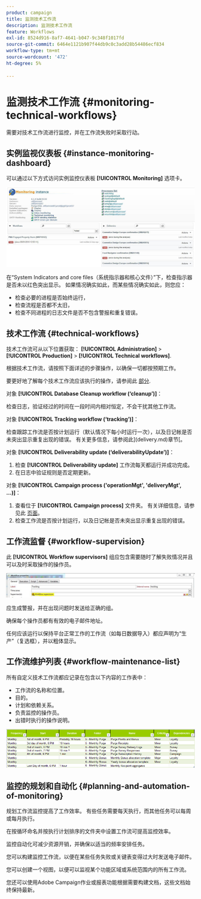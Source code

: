 ```yaml
---
product: campaign
title: 监测技术工作流
description: 监测技术工作流
feature: Workflows
exl-id: 8524d916-8af7-4641-b047-9c348f1017fd
source-git-commit: 6464e1121b907f44db9c0c3add28b54486ecf834
workflow-type: tm+mt
source-wordcount: '472'
ht-degree: 5%

---
```


# 监测技术工作流 {#monitoring-technical-workflows}

需要对技术工作流进行监控，并在工作流失败时采取行动。

## 实例监视仪表板 {#instance-monitoring-dashboard}

可以通过以下方式访问实例监控仪表板 **[!UICONTROL Monitoring]** 选项卡。

![](assets/monitoring_technical_workflows1.png)

在“System Indicators and core files（系统指示器和核心文件）”下，检查指示器是否未以红色突出显示。 如果情况确实如此，而某些情况确实如此，则您应：

* 检查必要的进程是否始终运行，
* 检查流程是否都不太旧，
* 检查不同进程的日志文件是否不包含警报和重复错误。

## 技术工作流 {#technical-workflows}

技术工作流可从以下位置获取： **[!UICONTROL Administration]** > **[!UICONTROL Production]** > **[!UICONTROL Technical workflows]**.

根据技术工作流，请按照下面详述的步骤操作，以确保一切都按预期工作。

要更好地了解每个技术工作流应该执行的操作，请参阅此 [部分](technical-workflows.md).

对象 **[!UICONTROL Database Cleanup workflow (‘cleanup’)]**：

检查日志，验证经过的时间在一段时间内相对恒定，不会干扰其他工作流。

对象 **[!UICONTROL Tracking workflow (‘tracking’)]**：

检查跟踪工作流是否按计划运行（默认情况下每小时运行一次），以及日记帐是否未突出显示重复出现的错误。 有关更多信息，请参阅此](delivery.md)章节[。

对象 **[!UICONTROL Deliverability update (‘deliverabilityUpdate’)]**：

1. 检查 **[!UICONTROL Deliverability update]** 工作流每天都运行并成功完成。
1. 在日志中验证规则是否定期更新。

对象 **[!UICONTROL Campaign process ('operationMgt', 'deliveryMgt', ...)]**：

1. 查看位于 **[!UICONTROL Campaign process]** 文件夹。 有关详细信息，请参见此 [ 页面](technical-workflows.md)。
1. 检查工作流是否按计划运行，以及日记帐是否未突出显示重复出现的错误。

## 工作流监督 {#workflow-supervision}

此 **[!UICONTROL Workflow supervisors]** 组应包含需要随时了解失败情况并且可以及时采取操作的操作员。

![](assets/monitoring_technical_workflows3.png)

应生成警报，并在出现问题时发送给正确的组。

确保每个操作员都有有效的电子邮件地址。

任何应该运行以保持平台正常工作的工作流（如每日数据导入）都应声明为“生产”（复选框），并以粗体显示。

## 工作流维护列表 {#workflow-maintenance-list}

所有自定义技术工作流都应记录在包含以下内容的工作表中：

* 工作流的名称和位置。
* 目的。
* 计划和依赖关系。
* 负责监控的操作员。
* 出错时执行的操作说明。

![](assets/monitoring_technical_workflows4.png)

## 监控的规划和自动化 {#planning-and-automation-of-monitoring}

规划工作流监控提高了工作效率。 有些任务需要每天执行，而其他任务可以每周或每月执行。

在按循环命名并按执行计划排序的文件夹中设置工作流可提高监控效率。

监控自动化可减少资源开销，并确保以适当的频率安排任务。

您可以构建监控工作流，以便在某些任务失败或关键表变得过大时发送电子邮件。

您可以创建一个视图，以便可以监视某个功能区域或系统范围内的所有工作流。

您还可以使用Adobe Campaign作业或报表功能根据需要构建文档，这些文档始终保持最新。
